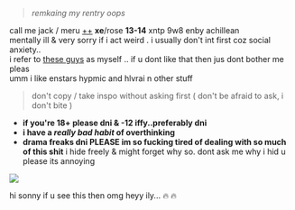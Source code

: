 > *remkaing my rentry oops*

call me jack / meru [++](https://en.pronouns.page/@gigolo) **xe**/rose **13-14** xntp 9w8 enby achillean  
mentally ill & very sorry if i act weird . i usually don't int first coz social anxiety..  
i refer to [these guys](https://txti.es/lastwish) as myself .. if u dont like that then jus dont bother me pleas  
umm i like enstars hypmic and hlvrai n other stuff

> don't copy / take inspo without asking first ( don't be afraid to ask, i don't bite )

+ **if you're 18+ please dni & -12 iffy..preferably dni**  
+ **i have a _really bad habit_ of overthinking**  
+ **drama freaks dni PLEASE im so fucking tired of dealing with so much of this shit**
i hide freely & might forget why so. dont ask me why i hid u please its annoying  

![](https://cdn.discordapp.com/attachments/729124835296280689/1068074827069542440/image.jpeg)

hi sonny if u see this then omg heyy ily... :fire: :fire:
